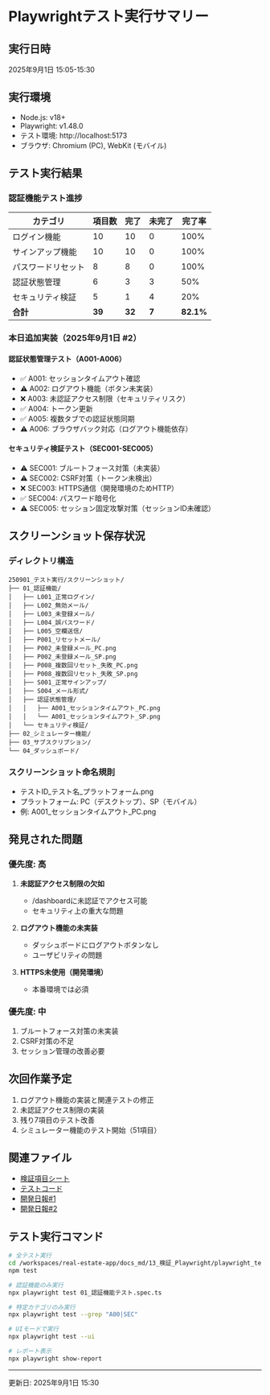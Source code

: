 # Playwrightテスト実行サマリー

## 実行日時
2025年9月1日 15:05-15:30

## 実行環境
- Node.js: v18+
- Playwright: v1.48.0
- テスト環境: http://localhost:5173
- ブラウザ: Chromium (PC), WebKit (モバイル)

## テスト実行結果

### 認証機能テスト進捗
| カテゴリ | 項目数 | 完了 | 未完了 | 完了率 |
|---------|--------|------|--------|--------|
| ログイン機能 | 10 | 10 | 0 | 100% |
| サインアップ機能 | 10 | 10 | 0 | 100% |
| パスワードリセット | 8 | 8 | 0 | 100% |
| 認証状態管理 | 6 | 3 | 3 | 50% |
| セキュリティ検証 | 5 | 1 | 4 | 20% |
| **合計** | **39** | **32** | **7** | **82.1%** |

### 本日追加実装（2025年9月1日 #2）

#### 認証状態管理テスト（A001-A006）
- ✅ A001: セッションタイムアウト確認
- ⚠️ A002: ログアウト機能（ボタン未実装）
- ❌ A003: 未認証アクセス制限（セキュリティリスク）
- ✅ A004: トークン更新
- ✅ A005: 複数タブでの認証状態同期
- ⚠️ A006: ブラウザバック対応（ログアウト機能依存）

#### セキュリティ検証テスト（SEC001-SEC005）
- ⚠️ SEC001: ブルートフォース対策（未実装）
- ⚠️ SEC002: CSRF対策（トークン未検出）
- ❌ SEC003: HTTPS通信（開発環境のためHTTP）
- ✅ SEC004: パスワード暗号化
- ⚠️ SEC005: セッション固定攻撃対策（セッションID未確認）

## スクリーンショット保存状況

### ディレクトリ構造
```
250901_テスト実行/スクリーンショット/
├── 01_認証機能/
│   ├── L001_正常ログイン/
│   ├── L002_無効メール/
│   ├── L003_未登録メール/
│   ├── L004_誤パスワード/
│   ├── L005_空欄送信/
│   ├── P001_リセットメール/
│   ├── P002_未登録メール_PC.png
│   ├── P002_未登録メール_SP.png
│   ├── P008_複数回リセット_失敗_PC.png
│   ├── P008_複数回リセット_失敗_SP.png
│   ├── S001_正常サインアップ/
│   ├── S004_メール形式/
│   ├── 認証状態管理/
│   │   ├── A001_セッションタイムアウト_PC.png
│   │   └── A001_セッションタイムアウト_SP.png
│   └── セキュリティ検証/
├── 02_シミュレーター機能/
├── 03_サブスクリプション/
└── 04_ダッシュボード/
```

### スクリーンショット命名規則
- テストID_テスト名_プラットフォーム.png
- プラットフォーム: PC（デスクトップ）、SP（モバイル）
- 例: A001_セッションタイムアウト_PC.png

## 発見された問題

### 優先度: 高
1. **未認証アクセス制限の欠如**
   - /dashboardに未認証でアクセス可能
   - セキュリティ上の重大な問題

2. **ログアウト機能の未実装**
   - ダッシュボードにログアウトボタンなし
   - ユーザビリティの問題

3. **HTTPS未使用（開発環境）**
   - 本番環境では必須

### 優先度: 中
1. ブルートフォース対策の未実装
2. CSRF対策の不足
3. セッション管理の改善必要

## 次回作業予定

1. ログアウト機能の実装と関連テストの修正
2. 未認証アクセス制限の実装
3. 残り7項目のテスト改善
4. シミュレーター機能のテスト開始（51項目）

## 関連ファイル

- [検証項目シート](./01_認証機能_検証項目シート.md)
- [テストコード](../playwright_tests/01_認証機能テスト.spec.ts)
- [開発日報#1](../../02_日報/開発日報_250901_1.md)
- [開発日報#2](../../02_日報/開発日報_250901_2.md)

## テスト実行コマンド

```bash
# 全テスト実行
cd /workspaces/real-estate-app/docs_md/13_検証_Playwright/playwright_tests
npm test

# 認証機能のみ実行
npx playwright test 01_認証機能テスト.spec.ts

# 特定カテゴリのみ実行
npx playwright test --grep "A00|SEC"

# UIモードで実行
npx playwright test --ui

# レポート表示
npx playwright show-report
```

---
更新日: 2025年9月1日 15:30
